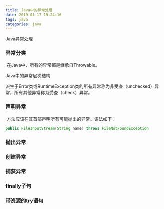 ```yaml
---
title: Java中的异常处理
date: 2019-01-17 19:24:16
tags: java
categories: java
---
```


Java异常处理
<!--more-->

### 异常分类

​	在Java中，所有的异常都是继承自Throwable。

Java中的异常层次结构

​	派生于Error类或RuntimeException类的所有异常称为非受查（unchecked）异常，所有其他异常称为受查（check）异常。

### 声明异常

​	方法应该在其首部声明所有可能抛出的异常。语法如下：

```java
public FileInputStream(String name) throws FileNotFoundException
```



### 抛出异常



### 创建异常



### 捕获异常



### finally子句



### 带资源的try语句



 